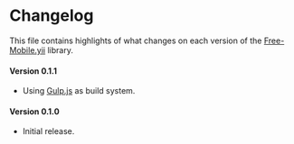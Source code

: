 # Changelog
This file contains highlights of what changes on each version of the [Free-Mobile.yii](https://packagist.org/packages/cedx/yii-free-mobile) library.

#### Version 0.1.1
- Using [Gulp.js](http://gulpjs.com) as build system.

#### Version 0.1.0
- Initial release.
